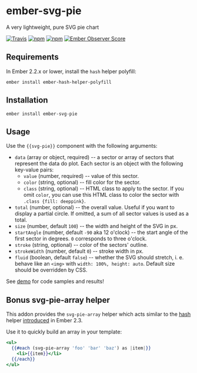 # ember-svg-pie

A very lightweight, pure SVG pie chart

[![Travis](https://travis-ci.org/lolmaus/ember-svg-pie.svg)](https://travis-ci.org/lolmaus/ember-svg-pie)
[![npm](https://img.shields.io/npm/v/ember-svg-pie.svg)](https://www.npmjs.com/package/ember-svg-pie)
[![npm](https://img.shields.io/npm/dm/ember-svg-pie.svg)](https://www.npmjs.com/package/ember-svg-pie)
[![Ember Observer Score](http://emberobserver.com/badges/ember-svg-pie.svg)](http://emberobserver.com/addons/ember-svg-pie)



## Requirements

In Ember 2.2.x or lower, install the `hash` helper polyfill:

    ember install ember-hash-helper-polyfill


## Installation

    ember install ember-svg-pie
    
    
## Usage

Use the `{{svg-pie}}` component with the following arguments:

* `data` (array or object, required) -- a sector or array of sectors that represent the data do plot. Each sector is an object with the following key-value pairs:
  * `value` (number, required) -- value of this sector.
  * `color` (string, optional) -- fill color for the sector.
  * `class` (string, optional) -- HTML class to apply to the sector. If you omit `color`, you can use this HTML class to color the sector with `.class {fill: deeppink}`.
* `total` (number, optional) -- the overall value. Useful if you want to display a partial circle. If omitted, a sum of all sector values is used as a total.
* `size` (number, default `100`) -- the width and height of the SVG in px.
* `startAngle` (number, default `-90` aka 12 o'clock) -- the start angle of the first sector in degrees. `0` corresponds to three o'clock.
* `stroke` (string, optional) -- color of the sectors' outline.
* `strokeWidth` (number, default `0`) -- stroke width in px.
* `fluid` (boolean, default `false`) -- whether the SVG should stretch, i. e. behave like an `<img>` with `width: 100%, height: auto`. Default size should be overridden by CSS.


See [demo](https://lolmaus.github.io/ember-svg-pie/) for code samples and results!



## Bonus svg-pie-array helper

This addon provides the `svg-pie-array` helper which acts similar to the [hash](https://github.com/emberjs/ember.js/blob/master/packages/ember-htmlbars/lib/helpers/hash.js) helper [introduced](http://emberjs.com/blog/2015/11/16/ember-2-2-released.html#toc_hash-helper) in Ember 2.3.

Use it to quickly build an array in your template:

```hbs
<ul>
  {{#each (svg-pie-array 'foo' 'bar' 'baz') as |item|}}
    <li>{{item}}</li>
  {{/each}}
</ul>
```
